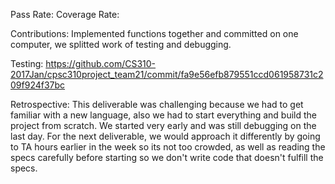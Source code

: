 Pass Rate: Coverage Rate:


Contributions: Implemented functions together and committed on one computer, we splitted work of testing and debugging.

Testing: https://github.com/CS310-2017Jan/cpsc310project_team21/commit/fa9e56efb879551ccd061958731c209f924f37bc

Retrospective: This deliverable was challenging because we had to get familiar with a new language, also we had to start everything and build the project from scratch. We started very early and was still debugging on the last day. For the next deliverable, we would approach it differently by going to TA hours earlier in the week so its not too crowded, as well as reading the specs carefully before starting so we don't write code that doesn't fulfill the specs.